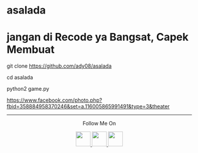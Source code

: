 # asalada


# jangan di Recode ya Bangsat, Capek Membuat


git clone https://github.com/ady08/asalada

cd asalada

python2 game.py





https://www.facebook.com/photo.php?fbid=358884958370246&set=a.116005865991491&type=3&theater



---
<p align="center">
  Follow Me On
</p>
<p align="center">
  <a href="https://youtube.com/ady sitorus ady">
    <img src="https://www.youtube.com/channel/UCKtXeDDrNvWdw7dJTPjQcOA.png" width="40" height="40">
  </a>
  <a href="https://github.com/nicoleus">
    <img src="https://github.com/ady08.png" width="40" height="40">
  </a>
  <a href="https://instagram.com/nicoleus_sitorus">
    <img src="https://www.instagram.com/nicoleus_sitorus/.png" width="40" height="40">
  </a>
</p>
